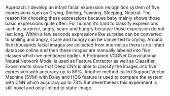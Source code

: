 Approach: I develop an infant facial expression recognition system of five expressions such as Crying, Smiling, Yawning, Sleeping, Neutral. The reason for choosing these expressions because baby mainly shows those basic expressions quite often. For human it’s hard to classify expressions such as surprise, angry, scare and hungry because those expression do not last long. Within a few seconds expressions like surprise can be converted to smiling and angry, scare and hungry can be converted to crying. Around five thousands facial images are collected from internet as there is no infant database online and then these images are manually labeled into five classes which we mentioned earlier. A Pretrained VGGNet Convolutional Neural Network Model is used as Feature Extractor as well as Classifier. Experiments show that Deep CNN is able to classify the images into five expression with accuracy up to 89%. Another method called Support Vector Machine (SVM) with Daisy and HOG feature is used to compare the system with CNN which accuracy up to 73%.But nevertheless this experiment is still novel and only limited to static image.


